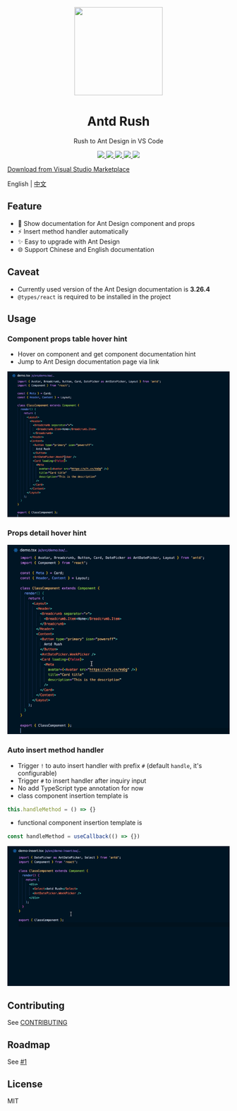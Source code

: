 <p align="center">
  <a href="https://github.com/fi3ework/vscode-antd-rush">
    <img width="200px" height="200px" src="https://user-images.githubusercontent.com/12322740/73346951-ba4dbe80-42c1-11ea-8784-5af0916ec459.png">
  </a>
</p>
<h1 align="center">Antd Rush</h1>
<div align="center">

Rush to Ant Design in VS Code

<p align="center">
<a href="https://marketplace.visualstudio.com/items?itemName=fi3ework.vscode-antd-rush">
<img src="https://vsmarketplacebadge.apphb.com/version/fi3ework.vscode-antd-rush.svg" />
</a>
<a href="https://marketplace.visualstudio.com/items?itemName=fi3ework.vscode-antd-rush">
<img src="https://vsmarketplacebadge.apphb.com/downloads-short/fi3ework.vscode-antd-rush.svg" />
</a>
<a href="https://marketplace.visualstudio.com/items?itemName=fi3ework.vscode-antd-rush">
<img src="https://vsmarketplacebadge.apphb.com/installs-short/fi3ework.vscode-antd-rush.svg" />
</a>
<a href="https://marketplace.visualstudio.com/items?itemName=fi3ework.vscode-antd-rush">
<img src="https://vsmarketplacebadge.apphb.com/rating-short/fi3ework.vscode-antd-rush.svg" />
</a>
<a href="https://github.com/fi3ework/vscode-antd-rush/actions?query=workflow%3ATest">
<img src="https://img.shields.io/github/workflow/status/fi3ework/vscode-antd-rush/Test?label=GitHub%20Actions" />
</a>
</p>

</div>

[Download from Visual Studio Marketplace](https://marketplace.visualstudio.com/items?itemName=fi3ework.vscode-antd-rush)

English | [中文](./README-zh_CN.md)

## Feature

- 💬 Show documentation for Ant Design component and props
- ⚡️ Insert method handler automatically
- ✨ Easy to upgrade with Ant Design
- 🌐 Support Chinese and English documentation

## Caveat

- Currently used version of the Ant Design documentation is **3.26.4**
- `@types/react` is required to be installed in the project

## Usage

### Component props table hover hint

- Hover on component and get component documentation hint
- Jump to Ant Design documentation page via link

<img src="assets/hover-component.gif">

### Props detail hover hint

<img src="assets/hover-props.gif">

### Auto insert method handler

- Trigger `!` to auto insert handler with prefix `#` (default `handle`, it's configurable)
- Trigger `#` to insert handler after inquiry input
- No add TypeScript type annotation for now
- class component insertion template is

```jsx
this.handleMethod = () => {}
```

- functional component insertion template is

```jsx
const handleMethod = useCallback(() => {})
```

<img src="assets/insertion.gif">

## Contributing

See [CONTRIBUTING](https://github.com/fi3ework/vscode-antd-rush/blob/master/CONTRIBUTING.md)

## Roadmap

See [#1](https://github.com/fi3ework/vscode-antd-rush/issues/1)

## License

MIT
